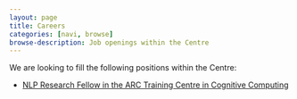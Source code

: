 ```yaml
---
layout: page
title: Careers
categories: [navi, browse]
browse-description: Job openings within the Centre
---
```

We are looking to fill the following positions within the Centre:

* [NLP Research Fellow in the ARC Training Centre in Cognitive Computing](http://jobs.unimelb.edu.au/caw/en/job/897690/research-fellow)

